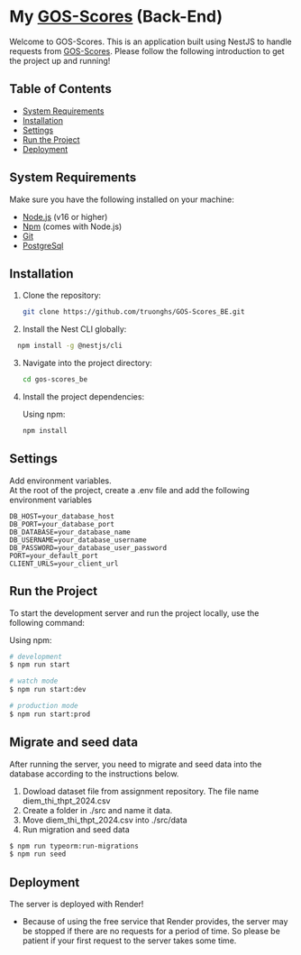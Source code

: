 # My [GOS-Scores](https://gos-scores-fe.vercel.app/) (Back-End)

Welcome to GOS-Scores. This is an application built using NestJS to handle requests from [GOS-Scores](https://gos-scores-fe.vercel.app/). Please follow the following introduction to get the project up and running!

## Table of Contents

- [System Requirements](#system-requirements)
- [Installation](#installation)
- [Settings](#settings)
- [Run the Project](#run-the-project)
- [Deployment](#deployment)

## System Requirements

Make sure you have the following installed on your machine:

- [Node.js](https://nodejs.org/) (v16 or higher)
- [Npm](https://www.npmjs.com/) (comes with Node.js)
- [Git](https://git-scm.com/)
- [PostgreSql](https://www.postgresql.org/)

## Installation

1. Clone the repository:

   ```bash
   git clone https://github.com/truonghs/GOS-Scores_BE.git
   ```

2. Install the Nest CLI globally:

```bash
  npm install -g @nestjs/cli
```

3. Navigate into the project directory:

   ```bash
   cd gos-scores_be
   ```

4. Install the project dependencies:

   Using npm:

   ```bash
   npm install
   ```

## Settings

Add environment variables.\
At the root of the project, create a .env file and add the following environment variables

```
DB_HOST=your_database_host
DB_PORT=your_database_port
DB_DATABASE=your_database_name
DB_USERNAME=your_database_username
DB_PASSWORD=your_database_user_password
PORT=your_default_port
CLIENT_URLS=your_client_url
```

## Run the Project

To start the development server and run the project locally, use the following command:

Using npm:

```bash
# development
$ npm run start

# watch mode
$ npm run start:dev

# production mode
$ npm run start:prod
```

## Migrate and seed data

After running the server, you need to migrate and seed data into the database according to the instructions below.

1. Dowload dataset file from assignment repository. The file name diem_thi_thpt_2024.csv
2. Create a folder in ./src and name it data.
3. Move diem_thi_thpt_2024.csv into ./src/data
4. Run migration and seed data

```bash
$ npm run typeorm:run-migrations
$ npm run seed
```

## Deployment

The server is deployed with Render!

- Because of using the free service that Render provides, the server may be stopped if there are no requests for a period of time. So please be patient if your first request to the server takes some time.
